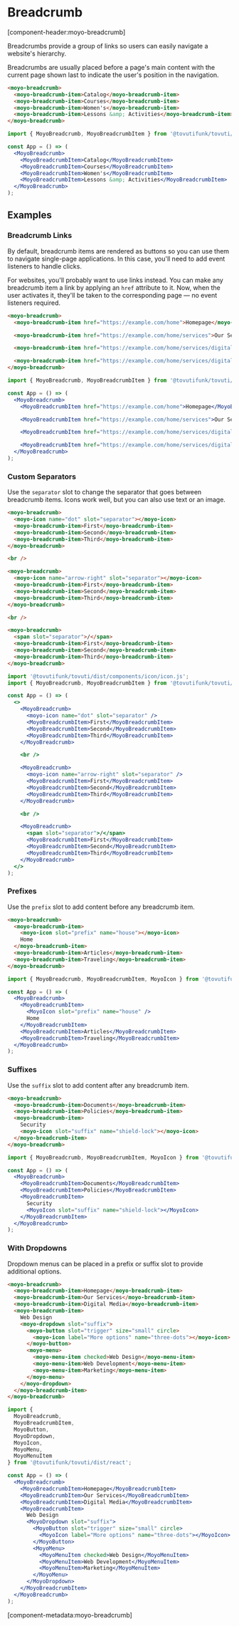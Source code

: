 # Breadcrumb

[component-header:moyo-breadcrumb]

Breadcrumbs provide a group of links so users can easily navigate a website's hierarchy.

Breadcrumbs are usually placed before a page's main content with the current page shown last to indicate the user's position in the navigation.

```html preview
<moyo-breadcrumb>
  <moyo-breadcrumb-item>Catalog</moyo-breadcrumb-item>
  <moyo-breadcrumb-item>Courses</moyo-breadcrumb-item>
  <moyo-breadcrumb-item>Women's</moyo-breadcrumb-item>
  <moyo-breadcrumb-item>Lessons &amp; Activities</moyo-breadcrumb-item>
</moyo-breadcrumb>
```

```jsx react
import { MoyoBreadcrumb, MoyoBreadcrumbItem } from '@tovutifunk/tovuti/dist/react';

const App = () => (
  <MoyoBreadcrumb>
    <MoyoBreadcrumbItem>Catalog</MoyoBreadcrumbItem>
    <MoyoBreadcrumbItem>Courses</MoyoBreadcrumbItem>
    <MoyoBreadcrumbItem>Women's</MoyoBreadcrumbItem>
    <MoyoBreadcrumbItem>Lessons &amp; Activities</MoyoBreadcrumbItem>
  </MoyoBreadcrumb>
);
```

## Examples

### Breadcrumb Links

By default, breadcrumb items are rendered as buttons so you can use them to navigate single-page applications. In this case, you'll need to add event listeners to handle clicks.

For websites, you'll probably want to use links instead. You can make any breadcrumb item a link by applying an `href` attribute to it. Now, when the user activates it, they'll be taken to the corresponding page — no event listeners required.

```html preview
<moyo-breadcrumb>
  <moyo-breadcrumb-item href="https://example.com/home">Homepage</moyo-breadcrumb-item>

  <moyo-breadcrumb-item href="https://example.com/home/services">Our Services</moyo-breadcrumb-item>

  <moyo-breadcrumb-item href="https://example.com/home/services/digital">Digital Media</moyo-breadcrumb-item>

  <moyo-breadcrumb-item href="https://example.com/home/services/digital/web-design">Web Design</moyo-breadcrumb-item>
</moyo-breadcrumb>
```

```jsx react
import { MoyoBreadcrumb, MoyoBreadcrumbItem } from '@tovutifunk/tovuti/dist/react';

const App = () => (
  <MoyoBreadcrumb>
    <MoyoBreadcrumbItem href="https://example.com/home">Homepage</MoyoBreadcrumbItem>

    <MoyoBreadcrumbItem href="https://example.com/home/services">Our Services</MoyoBreadcrumbItem>

    <MoyoBreadcrumbItem href="https://example.com/home/services/digital">Digital Media</MoyoBreadcrumbItem>

    <MoyoBreadcrumbItem href="https://example.com/home/services/digital/web-design">Web Design</MoyoBreadcrumbItem>
  </MoyoBreadcrumb>
);
```

### Custom Separators

Use the `separator` slot to change the separator that goes between breadcrumb items. Icons work well, but you can also use text or an image.

```html preview
<moyo-breadcrumb>
  <moyo-icon name="dot" slot="separator"></moyo-icon>
  <moyo-breadcrumb-item>First</moyo-breadcrumb-item>
  <moyo-breadcrumb-item>Second</moyo-breadcrumb-item>
  <moyo-breadcrumb-item>Third</moyo-breadcrumb-item>
</moyo-breadcrumb>

<br />

<moyo-breadcrumb>
  <moyo-icon name="arrow-right" slot="separator"></moyo-icon>
  <moyo-breadcrumb-item>First</moyo-breadcrumb-item>
  <moyo-breadcrumb-item>Second</moyo-breadcrumb-item>
  <moyo-breadcrumb-item>Third</moyo-breadcrumb-item>
</moyo-breadcrumb>

<br />

<moyo-breadcrumb>
  <span slot="separator">/</span>
  <moyo-breadcrumb-item>First</moyo-breadcrumb-item>
  <moyo-breadcrumb-item>Second</moyo-breadcrumb-item>
  <moyo-breadcrumb-item>Third</moyo-breadcrumb-item>
</moyo-breadcrumb>
```

```jsx react
import '@tovutifunk/tovuti/dist/components/icon/icon.js';
import { MoyoBreadcrumb, MoyoBreadcrumbItem } from '@tovutifunk/tovuti/dist/react';

const App = () => (
  <>
    <MoyoBreadcrumb>
      <moyo-icon name="dot" slot="separator" />
      <MoyoBreadcrumbItem>First</MoyoBreadcrumbItem>
      <MoyoBreadcrumbItem>Second</MoyoBreadcrumbItem>
      <MoyoBreadcrumbItem>Third</MoyoBreadcrumbItem>
    </MoyoBreadcrumb>

    <br />

    <MoyoBreadcrumb>
      <moyo-icon name="arrow-right" slot="separator" />
      <MoyoBreadcrumbItem>First</MoyoBreadcrumbItem>
      <MoyoBreadcrumbItem>Second</MoyoBreadcrumbItem>
      <MoyoBreadcrumbItem>Third</MoyoBreadcrumbItem>
    </MoyoBreadcrumb>

    <br />

    <MoyoBreadcrumb>
      <span slot="separator">/</span>
      <MoyoBreadcrumbItem>First</MoyoBreadcrumbItem>
      <MoyoBreadcrumbItem>Second</MoyoBreadcrumbItem>
      <MoyoBreadcrumbItem>Third</MoyoBreadcrumbItem>
    </MoyoBreadcrumb>
  </>
);
```

### Prefixes

Use the `prefix` slot to add content before any breadcrumb item.

```html preview
<moyo-breadcrumb>
  <moyo-breadcrumb-item>
    <moyo-icon slot="prefix" name="house"></moyo-icon>
    Home
  </moyo-breadcrumb-item>
  <moyo-breadcrumb-item>Articles</moyo-breadcrumb-item>
  <moyo-breadcrumb-item>Traveling</moyo-breadcrumb-item>
</moyo-breadcrumb>
```

```jsx react
import { MoyoBreadcrumb, MoyoBreadcrumbItem, MoyoIcon } from '@tovutifunk/tovuti/dist/react';

const App = () => (
  <MoyoBreadcrumb>
    <MoyoBreadcrumbItem>
      <MoyoIcon slot="prefix" name="house" />
      Home
    </MoyoBreadcrumbItem>
    <MoyoBreadcrumbItem>Articles</MoyoBreadcrumbItem>
    <MoyoBreadcrumbItem>Traveling</MoyoBreadcrumbItem>
  </MoyoBreadcrumb>
);
```

### Suffixes

Use the `suffix` slot to add content after any breadcrumb item.

```html preview
<moyo-breadcrumb>
  <moyo-breadcrumb-item>Documents</moyo-breadcrumb-item>
  <moyo-breadcrumb-item>Policies</moyo-breadcrumb-item>
  <moyo-breadcrumb-item>
    Security
    <moyo-icon slot="suffix" name="shield-lock"></moyo-icon>
  </moyo-breadcrumb-item>
</moyo-breadcrumb>
```

```jsx react
import { MoyoBreadcrumb, MoyoBreadcrumbItem, MoyoIcon } from '@tovutifunk/tovuti/dist/react';

const App = () => (
  <MoyoBreadcrumb>
    <MoyoBreadcrumbItem>Documents</MoyoBreadcrumbItem>
    <MoyoBreadcrumbItem>Policies</MoyoBreadcrumbItem>
    <MoyoBreadcrumbItem>
      Security
      <MoyoIcon slot="suffix" name="shield-lock"></MoyoIcon>
    </MoyoBreadcrumbItem>
  </MoyoBreadcrumb>
);
```

### With Dropdowns

Dropdown menus can be placed in a prefix or suffix slot to provide additional options.

```html preview
<moyo-breadcrumb>
  <moyo-breadcrumb-item>Homepage</moyo-breadcrumb-item>
  <moyo-breadcrumb-item>Our Services</moyo-breadcrumb-item>
  <moyo-breadcrumb-item>Digital Media</moyo-breadcrumb-item>
  <moyo-breadcrumb-item>
    Web Design
    <moyo-dropdown slot="suffix">
      <moyo-button slot="trigger" size="small" circle>
        <moyo-icon label="More options" name="three-dots"></moyo-icon>
      </moyo-button>
      <moyo-menu>
        <moyo-menu-item checked>Web Design</moyo-menu-item>
        <moyo-menu-item>Web Development</moyo-menu-item>
        <moyo-menu-item>Marketing</moyo-menu-item>
      </moyo-menu>
    </moyo-dropdown>
  </moyo-breadcrumb-item>
</moyo-breadcrumb>
```

```jsx react
import {
  MoyoBreadcrumb,
  MoyoBreadcrumbItem,
  MoyoButton,
  MoyoDropdown,
  MoyoIcon,
  MoyoMenu,
  MoyoMenuItem
} from '@tovutifunk/tovuti/dist/react';

const App = () => (
  <MoyoBreadcrumb>
    <MoyoBreadcrumbItem>Homepage</MoyoBreadcrumbItem>
    <MoyoBreadcrumbItem>Our Services</MoyoBreadcrumbItem>
    <MoyoBreadcrumbItem>Digital Media</MoyoBreadcrumbItem>
    <MoyoBreadcrumbItem>
      Web Design
      <MoyoDropdown slot="suffix">
        <MoyoButton slot="trigger" size="small" circle>
          <MoyoIcon label="More options" name="three-dots"></MoyoIcon>
        </MoyoButton>
        <MoyoMenu>
          <MoyoMenuItem checked>Web Design</MoyoMenuItem>
          <MoyoMenuItem>Web Development</MoyoMenuItem>
          <MoyoMenuItem>Marketing</MoyoMenuItem>
        </MoyoMenu>
      </MoyoDropdown>
    </MoyoBreadcrumbItem>
  </MoyoBreadcrumb>
);
```

[component-metadata:moyo-breadcrumb]
